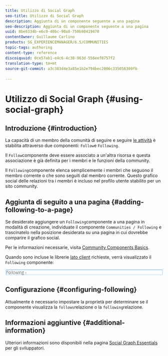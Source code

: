 ```yaml
---
title: Utilizzo di Social Graph
seo-title: Utilizzo di Social Graph
description: Aggiunta di un componente seguente a una pagina
seo-description: Aggiunta di un componente seguente a una pagina
uuid: 8be6334b-e6c9-40bc-90a8-750b98419470
contentOwner: Guillaume Carlino
products: SG_EXPERIENCEMANAGER/6.5/COMMUNITIES
topic-tags: authoring
content-type: reference
discoiquuid: 0ce57ab1-e4c6-4c38-963d-556eef8757f2
translation-type: tm+mt
source-git-commit: a3c303d4e3a85e1b2e794bec2006c335056309fb

---
```



# Utilizzo di Social Graph {#using-social-graph}

## Introduzione {#introduction}

La capacità di un membro della comunità di seguire e seguire [le attività](activities.md) è stabilita attraverso due componenti: `Follow`e `Following`.

Il `Follow`componente deve essere associato a un&#39;altra risorsa e questa associazione è già definita per i membri e le funzioni della community.

Il `Following`componente elenca semplicemente i membri che seguono il membro corrente o che sono seguiti dal membro corrente. Questo grafico social delle relazioni tra i membri è incluso nel profilo utente stabilito per un sito [](overview.md#communitiessites)community.

## Aggiunta di seguito a una pagina {#adding-following-to-a-page}

Se desiderate aggiungere un `Following`componente a una pagina in modalità di creazione, individuate il componente `Communities / Following` e trascinatelo nella posizione desiderata su una pagina in cui dovrebbe comparire il grafico social.

Per le informazioni necessarie, visita [Community Components Basics](basics.md).

Quando sono incluse le librerie [lato client](essentials-socialgraph.md#essentials-for-client-side) richieste, verrà visualizzato il `Following` componente:

![chlimage_1-447](assets/chlimage_1-447.png)

## Configurazione {#configuring-following}

Attualmente è necessario impostare la proprietà per determinare se il componente visualizza la `follows`relazione o la `following`relazione.

## Informazioni aggiuntive {#additional-information}

Ulteriori informazioni sono disponibili nella pagina [Social Graph Essentials](essentials-socialgraph.md) per gli sviluppatori.
